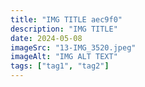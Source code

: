 ```yaml
---
title: "IMG TITLE aec9f0"
description: "IMG TITLE"
date: 2024-05-08
imageSrc: "13-IMG_3520.jpeg"
imageAlt: "IMG ALT TEXT"
tags: ["tag1", "tag2"]
---
```

